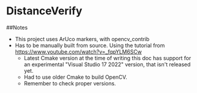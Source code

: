 # DistanceVerify
##Notes
- This project uses ArUco markers, with opencv_contrib
- Has to be manually built from source. Using the tutorial from https://www.youtube.com/watch?v=_fqpYLM6SCw
	- Latest Cmake version at the time of writing this doc has support for an experimental "Visual Studio 17 2022" version, that isn't released yet.
	- Had to use older Cmake to build OpenCV.
	- Remember to check proper versions.